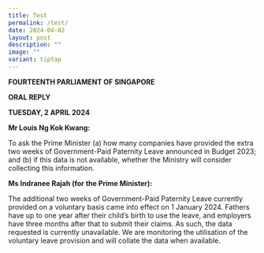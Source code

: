 ```yaml
---
title: Test
permalink: /test/
date: 2024-04-02
layout: post
description: ""
image: ""
variant: tiptap
---
```

<p><strong>FOURTEENTH PARLIAMENT OF SINGAPORE</strong>
</p>
<p><strong>ORAL REPLY</strong>&nbsp;</p>
<p><strong>TUESDAY, 2 APRIL 2024</strong>
</p>
<p></p>
<p><strong>Mr Louis Ng Kok Kwang:</strong>
</p>
<p>To ask the Prime Minister (a) how many companies have provided the extra
two weeks of Government-Paid Paternity Leave announced in Budget 2023;
and (b) if this data is not available, whether the Ministry will consider
collecting this information.</p>
<p><strong>Ms Indranee Rajah (for the Prime Minister):</strong>
</p>
<p>The additional two weeks of Government-Paid Paternity Leave currently
provided on a voluntary basis came into effect on 1 January 2024. Fathers
have up to one year after their child’s birth to use the leave, and employers
have three months after that to submit their claims. As such, the data
requested is currently unavailable. We are monitoring the utilisation of
the voluntary leave provision and will collate the data when available.</p>